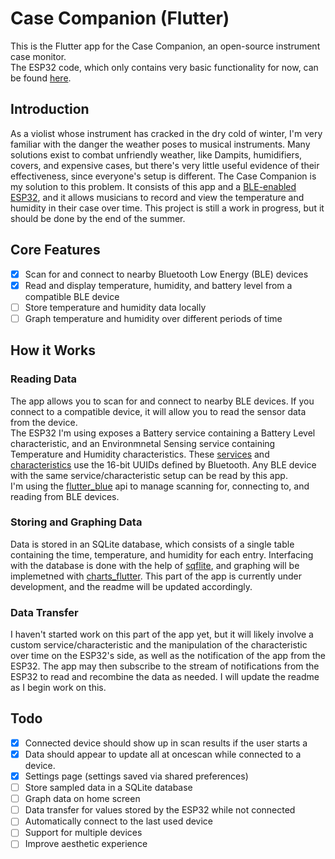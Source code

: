 # Case Companion (Flutter)

This is the Flutter app for the Case Companion, an open-source instrument case monitor.\
The ESP32 code, which only contains very basic functionality for now, can be found [here](https://github.com/mattang687/case-companion-esp.git).

## Introduction
As a violist whose instrument has cracked in the dry cold of winter, I'm very familiar with the danger the weather poses to musical instruments. Many solutions exist to combat unfriendly weather, like Dampits, humidifiers, covers, and expensive cases, but there's very little useful evidence of their effectiveness, since everyone's setup is different. The Case Companion is my solution to this problem. It consists of this app and a [BLE-enabled ESP32](https://github.com/mattang687/case-companion-esp.git), and it allows musicians to record and view the temperature and humidity in their case over time. This project is still a work in progress, but it should be done by the end of the summer.

## Core Features
- [x] Scan for and connect to nearby Bluetooth Low Energy (BLE) devices
- [x] Read and display temperature, humidity, and battery level from a compatible BLE device
- [ ] Store temperature and humidity data locally
- [ ] Graph temperature and humidity over different periods of time

## How it Works
### Reading Data
The app allows you to scan for and connect to nearby BLE devices. If you connect to a compatible device, it will allow you to read the sensor data from the device.\
The ESP32 I'm using exposes a Battery service containing a Battery Level characteristic, and an Environmnetal Sensing service containing Temperature and Humidity characteristics. These [services](https://www.bluetooth.com/specifications/gatt/services/) and [characteristics](https://www.bluetooth.com/specifications/gatt/characteristics/) use the 16-bit UUIDs defined by Bluetooth. Any BLE device with the same service/characteristic setup can be read by this app.\
I'm using the [flutter_blue](https://pub.dev/packages/flutter_blue) api to manage scanning for, connecting to, and reading from BLE devices.

### Storing and Graphing Data
Data is stored in an SQLite database, which consists of a single table containing the time, temperature, and humidity for each entry. Interfacing with the database is done with the help of [sqflite](https://pub.dev/packages/sqflite), and graphing will be implemetned with [charts_flutter](https://pub.dev/packages/charts_flutter). This part of the app is currently under development, and the readme will be updated accordingly.

### Data Transfer
I haven't started work on this part of the app yet, but it will likely involve a custom service/characteristic and the manipulation of the characteristic over time on the ESP32's side, as well as the notification of the app from the ESP32. The app may then subscribe to the stream of notifications from the ESP32 to read and recombine the data as needed. I will update the readme as I begin work on this.

## Todo
- [x] Connected device should show up in scan results if the user starts a 
- [x] Data should appear to update all at oncescan while connected to a device.
- [x] Settings page (settings saved via shared preferences)
- [ ] Store sampled data in a SQLite database
- [ ] Graph data on home screen
- [ ] Data transfer for values stored by the ESP32 while not connected
- [ ] Automatically connect to the last used device
- [ ] Support for multiple devices
- [ ] Improve aesthetic experience